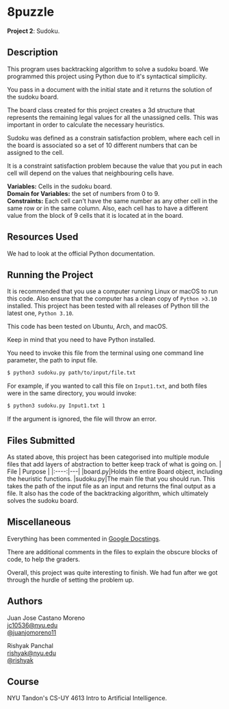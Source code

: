 # 8puzzle
**Project 2**: Sudoku.

## Description
This program uses backtracking algorithm to solve a sudoku board. We programmed this project using Python due to it's syntactical simplicity.

You pass in a document with the initial state and it returns the solution of the sudoku board.  

The board class created for this project creates a 3d structure that represents the remaining legal values for all the unassigned cells. This was important in order to calculate the necessary heuristics.

Sudoku was defined as a constrain satisfaction problem, where each cell in the board is associated so a set of 10 different numbers that can be assigned to the cell. 

It is a constraint satisfaction problem because the value that you put in each cell will depend on the values that neighbouring cells have.  

**Variables:** Cells in the sudoku board.  
**Domain for Variables:** the set of numbers from 0 to 9.  
**Constraints:** Each cell can't have the same number as any other cell in the same row or in the same column. Also, each cell has to have a different value from the block of 9 cells that it is located at in the board.

## Resources Used
We had to look at the official Python documentation. 


## Running the Project
It is recommended that you use a computer running Linux or macOS to run this code. Also ensure that the computer has a clean copy of `Python >3.10` installed. This project has been tested with all releases of Python till the latest one, `Python 3.10`.   

This code has been tested on Ubuntu, Arch, and macOS.   

Keep in mind that you need to have Python installed.   

You need to invoke this file from the terminal using one command line parameter, the path to input file.   
```bash
$ python3 sudoku.py path/to/input/file.txt 
```
For example, if you wanted to call this file on `Input1.txt`, and both files were in the same directory, you would invoke:
```bash
$ python3 sudoku.py Input1.txt 1
```
If the argument is ignored, the file will throw an error.

## Files Submitted
As stated above, this project has been categorised into multiple module files that add layers of abstraction to better keep track of what is going on.
| File | Purpose |
|:----:|---|
|board.py|Holds the entire Board object, including the heuristic functions.
|sudoku.py|The main file that you should run. This takes the path of the input file as an input and returns the final output as a file. It also has the code of the backtracking algorithm, which ultimately solves the sudoku board.


## Miscellaneous
Everything has been commented in [Google Docstings](https://github.com/google/styleguide/blob/gh-pages/pyguide.md#38-comments-and-docstrings).   

There are additional comments in the files to explain the obscure blocks of code, to help the graders.   

Overall, this project was quite interesting to finish. We had fun after we got through the hurdle of setting the problem up.  

## Authors
Juan Jose Castano Moreno   
jc10536@nyu.edu   
[@juanjomoreno11](https://github.com/juanjomoreno11)   

Rishyak Panchal   
rishyak@nyu.edu   
[@rishyak](https://github.com/rishyak)   

## Course
NYU Tandon's CS-UY 4613 Intro to Artificial Intelligence.  
